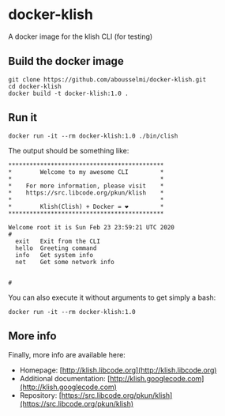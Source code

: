 # docker-klish
A docker image for the klish CLI (for testing)

## Build the docker image

```shell
git clone https://github.com/abousselmi/docker-klish.git
cd docker-klish
docker build -t docker-klish:1.0 .
```

## Run it

```shell
docker run -it --rm docker-klish:1.0 ./bin/clish
```

The output should be something like:

```shell
********************************************
*        Welcome to my awesome CLI         *
*                                          *
*    For more information, please visit    *
*    https://src.libcode.org/pkun/klish    *
*                                          *
*        Klish(Clish) + Docker = ❤         *
********************************************
        
Welcome root it is Sun Feb 23 23:59:21 UTC 2020
# 
  exit   Exit from the CLI
  hello  Greeting command
  info   Get system info
  net    Get some network info


# 
```

You can also execute it without arguments to get simply a bash:

```shell
docker run -it --rm docker-klish:1.0
```

## More info

Finally, more info are available here:

  * Homepage: [http://klish.libcode.org](http://klish.libcode.org)
  * Additional documentation: [http://klish.googlecode.com](http://klish.googlecode.com)
  * Repository: [https://src.libcode.org/pkun/klish](https://src.libcode.org/pkun/klish)

